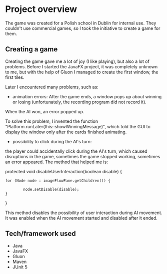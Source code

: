 # Project overview 
The game was created for a Polish school in Dublin for internal use. They couldn't use commercial games, so I took the initiative to create a game for them. 
## Creating a game
Creating the game gave me a lot of joy (I like playing), but also a lot of problems. Before I started the JavaFX project, it was completely unknown to me, but with the help of Gluon I managed to create the first window, the first tiles.

Later I encountered many problems, such as:

 - animation errors:
After the game ends, a window pops up about winning or losing (unfortunately, the recording program did not record it).

When the AI ​​won, an error popped up.

To solve this problem, I invented the function "Platform.runLater(this::showWinningMessage)",
which told the GUI to display the window only after the cards finished animating.

 - possibility to click during the AI's turn:
 
the player could accidentally click during the AI's turn,
which caused disruptions in the game, sometimes the game stopped working, sometimes an error appeared.
The method that helped me is:

protected void disableUserInteraction(boolean disable) {

	for (Node node : imageFlowPane.getChildren()) {
 
			node.setDisable(disable);
	}
}

This method disables the possibility of user interaction during AI movement.
It was enabled when the AI ​​movement started and disabled after it ended.
## Tech/framework used

 - Java
 - JavaFX
 - Gluon
 - Maven
 - JUnit 5

